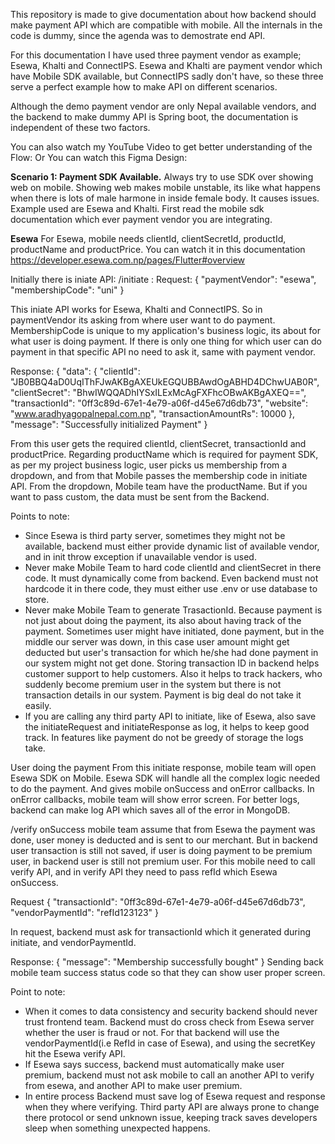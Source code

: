 This repository is made to give documentation about how backend should make payment API which  are compatible with mobile. All the internals in the code is dummy, since the agenda was to demostrate end API.

For this documentation I have used three payment vendor as example; Esewa, Khalti and ConnectIPS.
Esewa and Khalti are payment vendor which have Mobile SDK available, but ConnectIPS sadly don't have,
so these three serve a perfect example how to make API on different scenarios.

Although the demo payment vendor are only Nepal available vendors, and the backend to make dummy API is Spring boot,
the documentation is independent of these two factors.

You can also watch my YouTube Video to get better understanding of the Flow:
Or You can watch this Figma Design:


**Scenario 1: Payment SDK Available.**
Always try to use SDK over showing web on mobile.
Showing web makes mobile unstable, its like what happens when there is lots of male harmone in inside female body. It causes issues.
Example used are Esewa and Khalti.
First read the mobile sdk documentation which ever payment vendor you are integrating.

**Esewa**
For Esewa, mobile needs clientId, clientSecretId, productId, productName and productPrice.
You can watch it in this documentation https://developer.esewa.com.np/pages/Flutter#overview

Initially there is iniate API:
/initiate : 
Request:
{
  "paymentVendor": "esewa",
  "membershipCode": "uni"
}

This iniate API works for Esewa, Khalti and ConnectIPS.
So in paymentVendor its asking from where user want to do payment.
MembershipCode is unique to my application's business logic, its about for what user is doing payment.
If there is only one thing for which user can do payment in that specific API no need to ask it, same with payment vendor.

Response:
{
  "data": {
    "clientId": "JB0BBQ4aD0UqIThFJwAKBgAXEUkEGQUBBAwdOgABHD4DChwUAB0R",
    "clientSecret": "BhwIWQQADhIYSxILExMcAgFXFhcOBwAKBgAXEQ==",
    "transactionId": "0ff3c89d-67e1-4e79-a06f-d45e67d6db73",
    "website": "www.aradhyagopalnepal.com.np",
    "transactionAmountRs": 10000
  },
  "message": "Successfully initialized Payment"
}

From this user gets the required clientId, clientSecret, transactionId and productPrice.
Regarding productName which is required for payment SDK, as per my project business logic, 
user picks us membership from a dropdown, and from that Mobile passes the membership code in initiate API.
From the dropdown, Mobile team have the productName. But if you want to pass custom, the data must be sent from the Backend.

Points to note:
- Since Esewa is third party server, sometimes they might not be available, backend must either provide dynamic list of available vendor, and in init throw exception if unavailable vendor is used.
-  Never make Mobile Team to hard code clientId and clientSecret in there code. It must dynamically come from backend. Even backend must not hardcode it in there code, they must either use .env or use database to store.
- Never make Mobile Team to generate TrasactionId. Because payment is not just about doing the payment, its also about having track of the payment. Sometimes user might have initiated, done payment, but in the middle our server was down, in this case user amount might get deducted but user's transaction for which he/she had done payment in our system might not get done. Storing transaction ID in backend helps customer support to help customers. Also it helps to track hackers, who suddenly become premium user in the system but there is not transaction details in our system. Payment is big deal do not take it easily.
- If you are calling any third party API to initiate, like of Esewa, also save the initiateRequest and initiateResponse as log, it helps to keep good track. In features like payment do not be greedy of storage the logs take.

User doing the payment
From this initiate response, mobile team will open Esewa SDK on Mobile. Esewa SDK will handle all the complex logic needed to do the payment.
And gives mobile onSuccess and onError callbacks. In onError callbacks, mobile team will show error screen. For better logs, backend can make log API which saves all of the error in MongoDB.

/verify
onSuccess mobile team assume that from Esewa the payment was done, user money is deducted and is sent to our merchant. But in backend user transaction is still not saved, if user is doing payment to be premium user, in backend user is still not premium user. For this mobile need to call verify API, and in verify API they need to pass refId which Esewa onSuccess.

Request
{
  "transactionId": "0ff3c89d-67e1-4e79-a06f-d45e67d6db73",
  "vendorPaymentId": "refId123123"
}

In request, backend must ask for transactionId which it generated during initiate, and vendorPaymentId. 

Response:
{
  "message": "Membership successfully bought"
}
Sending back mobile team success status code so that they can show user proper screen.

Point to note:
- When it comes to data consistency and security backend should never trust frontend team. Backend must do cross check from Esewa server whether the user is fraud or not. For that backend will use the vendorPaymentId(i.e RefId in case of Esewa), and using the secretKey hit the Esewa verify API.
- If Esewa says success, backend must automatically make user premium, backend must not ask mobile to call an another API to verify from esewa, and another API to make user premium.
- In entire process Backend must save log of Esewa request and response when they where verifying. Third party API are always prone to change there protocol or send unknown issue, keeping track saves developers sleep when something unexpected happens.










  


